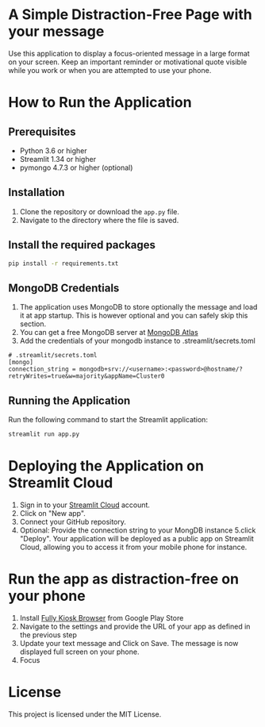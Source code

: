# A Simple Distraction-Free Page with your message

Use this application to display a focus-oriented message in a large format on your screen. Keep an important reminder or motivational quote visible while you work or when you are attempted to use your phone. 

# How to Run the Application

## Prerequisites

- Python 3.6 or higher
- Streamlit 1.34 or higher
- pymongo 4.7.3 or higher (optional)
 

## Installation

1. Clone the repository or download the `app.py` file.
2. Navigate to the directory where the file is saved.

## Install the required packages

```bash
pip install -r requirements.txt
```

## MongoDB Credentials 
1. The application uses MongoDB to store optionally the message and load it at app startup. This is however optional and you can safely skip this section. 
2. You can get a free MongoDB server at [MongoDB Atlas](https://cloud.mongodb.com)
3. Add the credentials of your mongodb instance to .streamlit/secrets.toml 
```
# .streamlit/secrets.toml
[mongo]
connection_string = mongodb+srv://<username>:<password>@hostname/?retryWrites=true&w=majority&appName=Cluster0
```


## Running the Application
Run the following command to start the Streamlit application:
```bash
streamlit run app.py
```

# Deploying the Application on Streamlit Cloud
1. Sign in to your [Streamlit Cloud](https://streamlit.io/cloud) account.
2. Click on "New app".
3. Connect your GitHub repository.
4. Optional: Provide the connection string to your MongDB instance
5.click "Deploy".
Your application will be deployed as a public app on Streamlit Cloud, allowing you to access it from your mobile phone for instance.

# Run the app as distraction-free on your phone
1. Install [Fully Kiosk Browser](https://play.google.com/store/apps/details?id=de.ozerov.fully&hl=en&pli=1) from Google Play Store 
2. Navigate to the settings and provide the URL of your app as defined in the previous step
3. Update your text message and Click on Save. The message is now displayed full screen on your phone.
4. Focus

# License
This project is licensed under the MIT License.
